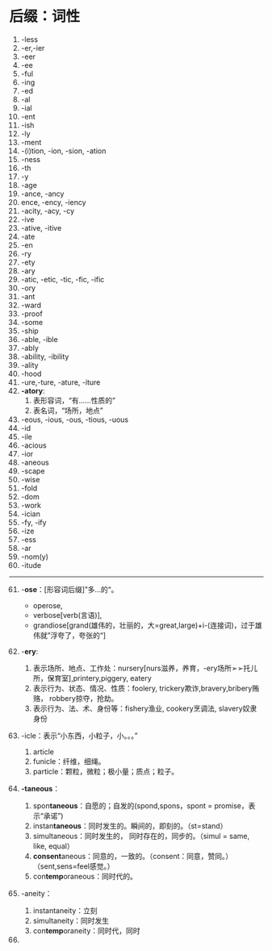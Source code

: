 # 后缀：词性

1. -less
2. -er,-ier
3. -eer
4. -ee
5. -ful
6. -ing
7. -ed
8. -al
9. -ial
10. -ent
11. -ish
12. -ly
13. -ment
14. -(i)tion, -ion, -sion, -ation
15. -ness
16. -th
17. -y
18. -age
19. -ance, -ancy
20. ence, -ency, -iency
21. -acity, -acy, -cy
22. -ive
23. -ative, -itive
24. -ate
25. -en
26. -ry
27. -ety
28. -ary
29. -atic, -etic, -tic, -fic, -ific
30. -ory
31. -ant
32. -ward
33. -proof
34. -some
35. -ship
36. -able, -ible
37. -ably
38. -ability, -ibility
39. -ality
40. -hood
41. -ure,-ture, -ature, -iture
42. **-atory**:
    1. 表形容词，“有......性质的”
    2. 表名词，“场所，地点”
43. -eous, -ious, -ous, -tious, -uous
44. -id
45. -ile
46. -acious
47. -ior
48. -aneous
49. -scape
50. -wise
51. -fold
52. -dom
53. -work
54. -ician
55. -fy, -ify
56. -ize
57. -ess
58. -ar
59. -nom(y)
60. -itude
----
61. -**ose**：[形容词后缀]”多...的“。

    - operose, 
    - verbose[verb(言语)], 
    - grandiose[grand(雄伟的，壮丽的，大=great,large)+i-(连接词)，过于雄伟就”浮夸了，夸张的“]
62. -**ery**:

    1. 表示场所、地点、工作处：nursery[nurs滋养，养育，-ery场所➢➢托儿所，保育室],printery,piggery, eatery
    2. 表示行为、状态、情况、性质：foolery, trickery欺诈,bravery,bribery贿赂， robbery掠夺，抢劫。
    3. 表示行为、法、术、身份等：fishery渔业, cookery烹调法, slavery奴隶身份
63. -icle：表示“小东西，小粒子，小。。。”

    1. article
    2. funicle：纤维，细绳。
    3. particle：颗粒，微粒；极小量；质点；粒子。
64. **-taneous**：

    1. spon**taneous**：自愿的；自发的(spond,spons，spont = promise，表示“承诺”)
    2. instan**taneous**：同时发生的。瞬间的，即刻的。（st=stand）
    3. simultaneous：同时发生的， 同时存在的，同步的。（simul = same, like, equal）
    4. **consent**aneous：同意的，一致的。（consent：同意，赞同。）（sent,sens=feel感觉。）
    5. con**temp**oraneous：同时代的。
    
65. -aneity：
    1. instantaneity：立刻
    2. simultaneity：同时发生
    3. con**temp**oraneity：同时代，同时
66. 